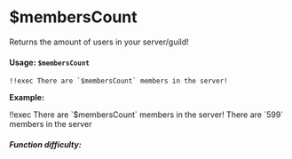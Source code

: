 # $membersCount

Returns the amount of users in your server/guild!

#### Usage: `$membersCount`

```
!!exec There are `$membersCount` members in the server!
```

**Example:**

<discord-messages>
  <discord-message :bot="false" role-color="#ffcc9a" author="Member">
    !!exec There are `$membersCount` members in the server!
  </discord-message>
  <discord-message :bot="true" role-color="#0099ff" author="Custom Command" avatar="https://media.discordapp.net/avatars/725721249652670555/781224f90c3b841ba5b40678e032f74a.webp">
    There are `599` members in the server
  </discord-message>
</discord-messages>

##### Function difficulty: <Badge type="tip" text="Easy" vertical="middle" />